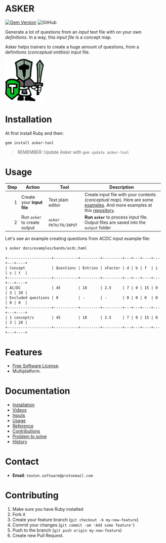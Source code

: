 # ASKER

[![Gem Version](https://badge.fury.io/rb/asker-tool.svg)](https://badge.fury.io/rb/asker-tool)
![GitHub](https://img.shields.io/github/license/dvarrui/asker)

Generate a lot of questions from an _input_ text file with on your own _definitions_. In a way, this _input file_ is a concept map.

Asker helps trainers to create a huge amount of questions, from a definitions (_conceptual entities_) input file.

![logo](./docs/images/logo.png)

# Installation

At first install Ruby and then:

```
gem install asker-tool
```

> REMEMBER: Update Asker with `gem update asker-tool`

# Usage

| Step | Action                | Tool | Description |
| ---: | --------------------- | ---- | ----------- |
| 1    | Create your **input file** | Text plain editor | Create input file with your contents (_conceptual map_). Here are some [examples](./docs/examples). And more examples at this [repository](https://github.com/dvarrui/asker-inputs).
| 2    | Run `asker` to create output | `asker PATH/TO/INPUT` | **Run `asker`** to process input file. Output files are saved into the `output` folder |

Let's see an example creating questions from ACDC input example file:

```console
❯ asker docs/examples/bands/acdc.haml

+--------------------+-----------+---------+---------+---+---+----+---+---+----+
| Concept            | Questions | Entries | xFactor | d | b | f  | i | s | t  |
+--------------------+-----------+---------+---------+---+---+----+---+---+----+
| AC/DC              | 45        | 18      | 2.5     | 7 | 0 | 15 | 0 | 3 | 20 |
| Excluded questions | 0         | -       | -       | 0 | 0 | 0  | 0 | 0 | 0  |
+--------------------+-----------+---------+---------+---+---+----+---+---+----+
| 1 concept/s        | 45        | 18      | 2.5     | 7 | 0 | 15 | 0 | 3 | 20 |
+--------------------+-----------+---------+---------+---+---+----+---+---+----+
```

# Features

* [Free Software License](LICENSE).
* Multiplatform.

# Documentation

* [Installation](docs/install/README.md)
* [Videos](docs/videos.md)
* [Inputs](docs/inputs/README.md)
* [Usage](docs/usage.md)
* [Reference](docs/reference.md)
* [Contributions](docs/contributions.md)
* [Problem to solve](docs/idea.md)
* [History](docs/history.md)

# Contact

* **Email**: `teuton.software@protonmail.com`

# Contributing

1. Make sure you have Ruby installed
1. Fork it
1. Create your feature branch (`git checkout -b my-new-feature`)
1. Commit your changes (`git commit -am 'Add some feature'`)
1. Push to the branch (`git push origin my-new-feature`)
1. Create new Pull Request.
